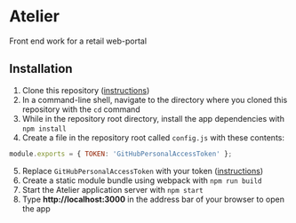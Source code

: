 # Atelier

Front end work for a retail web-portal

## Installation
1. Clone this repository ([instructions](https://docs.github.com/en/repositories/creating-and-managing-repositories/cloning-a-repository))
2. In a command-line shell, navigate to the directory where you cloned this repository with the `cd` command
3. While in the repository root directory, install the app dependencies with `npm install`
4. Create a file in the repository root called `config.js` with these contents:
```js
module.exports = { TOKEN: 'GitHubPersonalAccessToken' };
```
5. Replace `GitHubPersonalAccessToken` with your token ([instructions](https://docs.github.com/en/authentication/keeping-your-account-and-data-secure/creating-a-personal-access-token))
6. Create a static module bundle using webpack with `npm run build`
7. Start the Atelier application server with `npm start`
8. Type **http://localhost:3000** in the address bar of your browser to open the app
